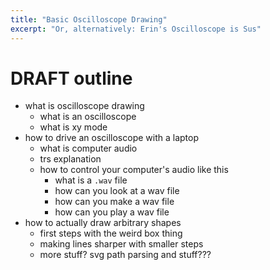 ```yaml
---
title: "Basic Oscilloscope Drawing"
excerpt: "Or, alternatively: Erin's Oscilloscope is Sus"
---
```


# DRAFT outline

- what is oscilloscope drawing
  - what is an oscilloscope
  - what is xy mode
- how to drive an oscilloscope with a laptop
  - what is computer audio
  - trs explanation
  - how to control your computer's audio like this
    - what is a `.wav` file
    - how can you look at a wav file
	- how can you make a wav file
	- how can you play a wav file
- how to actually draw arbitrary shapes
  - first steps with the weird box thing
  - making lines sharper with smaller steps
  - more stuff? svg path parsing and stuff???
